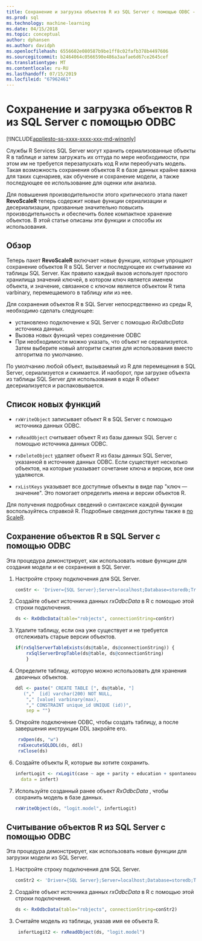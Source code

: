 ```yaml
---
title: Сохранение и загрузка объектов R из SQL Server с помощью ODBC - службы машинного обучения SQL Server
ms.prod: sql
ms.technology: machine-learning
ms.date: 04/15/2018
ms.topic: conceptual
author: dphansen
ms.author: davidph
ms.openlocfilehash: 6556602e080587b9be1ff8c02fafb378b4497606
ms.sourcegitcommit: b2464064c0566590e486a3aafae6d67ce2645cef
ms.translationtype: MT
ms.contentlocale: ru-RU
ms.lasthandoff: 07/15/2019
ms.locfileid: "67962461"
---
```

# <a name="save-and-load-r-objects-from-sql-server-using-odbc"></a>Сохранение и загрузка объектов R из SQL Server с помощью ODBC
[!INCLUDE[appliesto-ss-xxxx-xxxx-xxx-md-winonly](../../includes/appliesto-ss-xxxx-xxxx-xxx-md-winonly.md)]

Службы R Services SQL Server могут хранить сериализованные объекты R в таблице и затем загружать их оттуда по мере необходимости, при этом им не требуется перезапускать код R или переобучать модель. Такая возможность сохранения объектов R в базе данных крайне важна для таких сценариев, как обучение и сохранение модели, а также последующее ее использование для оценки или анализа.

Для повышения производительности этого критического этапа пакет **RevoScaleR** теперь содержит новые функции сериализации и десериализации, призванные значительно повысить производительность и обеспечить более компактное хранение объектов. В этой статье описаны эти функции и способы их использования.

## <a name="overview"></a>Обзор

Теперь пакет **RevoScaleR** включает новые функции, которые упрощают сохранение объектов R в SQL Server и последующее их считывание из таблицы SQL Server. Как правило каждый вызов использует простого хранилища значений ключей, в котором ключ является именем объекта, и значение, связанное с ключом является объектом R типа varbinary, перемещаемого в таблицу или из нее.

Для сохранения объектов R в SQL Server непосредственно из среды R, необходимо сделать следующее:

+ установлено подключение к SQL Server с помощью *RxOdbcData* источника данных.
+ Вызова новых функций через соединение ODBC
+ При необходимости можно указать, что объект не сериализуется. Затем выберите новый алгоритм сжатия для использования вместо алгоритма по умолчанию.

По умолчанию любой объект, вызываемый из R для перемещения в SQL Server, сериализуется и сжимается. И наоборот, при загрузке объекта из таблицы SQL Server для использования в коде R объект десериализуется и распаковывается.

## <a name="list-of-new-functions"></a>Список новых функций

- `rxWriteObject` записывает объект R в SQL Server с помощью источника данных ODBC.

- `rxReadObject` считывает объект R из базы данных SQL Server с помощью источника данных ODBC.

- `rxDeleteObject` удаляет объект R из базы данных SQL Server, указанной в источнике данных ODBC. Если существует несколько объектов, на которые указывает сочетание ключа и версии, все они удаляются.

- `rxListKeys` указывает все доступные объекты в виде пар "ключ — значение". Это помогает определить имена и версии объектов R.

Для получения подробных сведений о синтаксисе каждой функции воспользуйтесь справкой R. Подробные сведения доступны также в [по ScaleR](https://docs.microsoft.com/r-server/r-reference/revoscaler/revoscaler).

## <a name="how-to-store-r-objects-in-sql-server-using-odbc"></a>Сохранение объектов R в SQL Server с помощью ODBC

Эта процедура демонстрирует, как использовать новые функции для создания модели и ее сохранения в SQL Server.

1. Настройте строку подключения для SQL Server.
   ```R
   conStr <- 'Driver={SQL Server};Server=localhost;Database=storedb;Trusted_Connection=true'
   ```
2. Создайте объект источника данных *rxOdbcData* в R с помощью этой строки подключения.
   ```R
   ds <- RxOdbcData(table="robjects", connectionString=conStr)
   ```

3. Удалите таблицу, если она уже существует и не требуется отслеживать старые версии объектов.

   ```R
   if(rxSqlServerTableExists(ds@table, ds@connectionString)) {
       rxSqlServerDropTable(ds@table, ds@connectionString)
       }
   ```
   
4. Определите таблицу, которую можно использовать для хранения двоичных объектов.

   ```R
   ddl <- paste(" CREATE TABLE [", ds@table, "] 
      (","  [id] varchar(200) NOT NULL,
       "," [value] varbinary(max),
       "," CONSTRAINT unique_id UNIQUE (id))", 
       sep = "") 
   ```
5. Откройте подключение ODBC, чтобы создать таблицу, а после завершения инструкции DDL закройте его.

   ```R
    rxOpen(ds, "w") 
    rxExecuteSQLDDL(ds, ddl) 
    rxClose(ds)
    ```
6. Создайте объекты R, которые вы хотите сохранить.

   ```R
   infertLogit <- rxLogit(case ~ age + parity + education + spontaneous + induced, 
     data = infert)
   ```
6. Используйте созданный ранее объект *RxOdbcData* , чтобы сохранить модель в базе данных.

   ```R
   rxWriteObject(ds, "logit.model", infertLogit)
   ```

## <a name="how-to-read-r-objects-from-sql-server-using-odbc"></a>Считывание объектов R из SQL Server с помощью ODBC

Эта процедура демонстрирует, как использовать новые функции для загрузки модели из SQL Server.

1. Настройте строку подключения для SQL Server.

   ```R
   conStr2 <- 'Driver={SQL Server};Server=localhost;Database=storedb;Trusted_Connection=true'
   ```
2. Создайте объект источника данных *rxOdbcData* в R с помощью этой строки подключения.

   ```R
   ds <- RxOdbcData(table="robjects", connectionString=conStr2)
   ```
3. Считайте модель из таблицы, указав имя ее объекта R.

   ```R
    infertLogit2 <- rxReadObject(ds, "logit.model")
   ```
